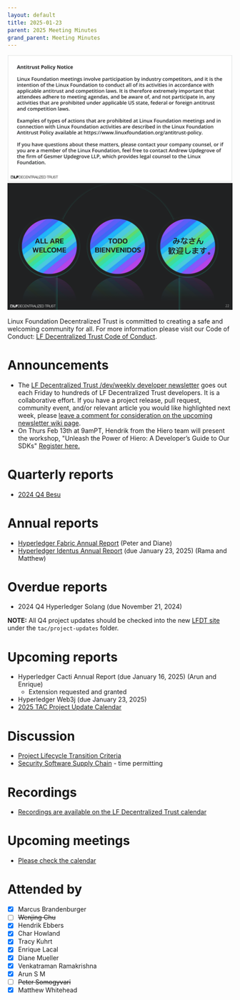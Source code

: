 ```yaml
---
layout: default
title: 2025-01-23
parent: 2025 Meeting Minutes
grand_parent: Meeting Minutes
---
```


![Antitrust Policy Notice](../images/antitrust-policy-notice.png "Antitrust Policy Notice")
![All are Welcome in the LF Decentralized Trust Community](../images/all-are-welcome.png "All are Welcome in the LF Decentralized Trust Community")

Linux Foundation Decentralized Trust is committed to creating a safe and welcoming community for all. For more information please visit our Code of Conduct: [LF Decentralized Trust Code of Conduct](../../governing-documents/code-of-conduct).

# Announcements
- The [LF Decentralized Trust /dev/weekly developer newsletter](https://lf-hyperledger.atlassian.net/wiki/spaces/DR/pages/17170445/dev+weekly+Newsletter) goes out each Friday to hundreds of LF Decentralized Trust developers. It is a collaborative effort. If you have a project release, pull request, community event, and/or relevant article you would like highlighted next week, please [leave a comment for consideration on the upcoming newsletter wiki page](https://lf-hyperledger.atlassian.net/wiki/spaces/DR/pages/75268141/2025).
- On Thurs Feb 13th at 9amPT, Hendrik from the Hiero team will present the workshop, "Unleash the Power of Hiero: A Developer’s Guide to Our SDKs" [Register here.](https://zoom.us/meeting/register/2GokuipCQvS9-QgQuCGDNA)

# Quarterly reports

- [2024 Q4 Besu](https://github.com/LF-Decentralized-Trust/governance/pull/92)

# Annual reports

- [Hyperledger Fabric Annual Report](https://github.com/LF-Decentralized-Trust/governance/pull/95) (Peter and Diane)
- [Hyperledger Identus Annual Report](https://github.com/LF-Decentralized-Trust/governance/pull/91) (due January 23, 2025) (Rama and Matthew)

# Overdue reports

- 2024 Q4 Hyperledger Solang (due November 21, 2024)

**NOTE:** All Q4 project updates should be checked into the new [LFDT site](https://github.com/lf-decentralized-trust/governance) under the `tac/project-updates` folder.

# Upcoming reports

- Hyperledger Cacti Annual Report (due January 16, 2025) (Arun and Enrique)
    - Extension requested and granted
- Hyperledger Web3j (due January 23, 2025)
- [2025 TAC Project Update Calendar](../../project-updates/2025/2025-schedule)

# Discussion
- [Project Lifecycle Transition Criteria](https://github.com/LF-Decentralized-Trust/governance/pull/79)
- [Security Software Supply Chain](https://github.com/LF-Decentralized-Trust/governance/pull/26) - time permitting

# Recordings
- [Recordings are available on the LF Decentralized Trust calendar](https://zoom-lfx.platform.linuxfoundation.org/meetings/lf-decentralized-trust)

# Upcoming meetings
- [Please check the calendar](https://zoom-lfx.platform.linuxfoundation.org/meetings/lf-decentralized-trust)

# Attended by

- [x] Marcus Brandenburger
- [ ] ~~Wenjing Chu~~
- [x] Hendrik Ebbers
- [x] Char Howland
- [x] Tracy Kuhrt
- [x] Enrique Lacal
- [x] Diane Mueller
- [x] Venkatraman Ramakrishna
- [x] Arun S M
- [ ] ~~Peter Somogyvari~~
- [x] Matthew Whitehead
